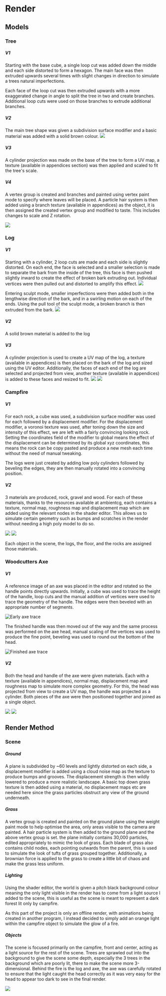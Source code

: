 
# Render

## Models

### Tree
##### V1
Starting with the base cube, a single loop cut was added down the middle and each side distorted to form a hexagon. The main face was then extruded upwards several times with slight changes in direction to simulate a trees natural imperfections.

Each face of the loop cut was then extruded upwards with a more exaggerated change in angle to split the tree in two and create branches. Additional loop cuts were used on those branches to extrude additional branches. 
##### V2
The main tree shape was given a subdivision surface modifier and a basic material was added with a solid brown colour.
![](https://github.com/JamesBeach1/CampfireScene-Render/blob/main/Render/Models_V2/Tree/DevelopmentScreencap1.JPG?raw=true)
##### V3
A cylinder projection was made on the base of the tree to form a UV map, a texture (available in appendices section) was then applied and scaled to fit the tree's scale.
##### V4
A vertex group is created and branches and painted using vertex paint mode to specify where leaves will be placed. A particle hair system is then added using a branch texture (available in appendices) as the object, it is then assigned the created vertex group and modified to taste. This includes changes to scale and Z rotation.

![](https://github.com/JamesBeach1/CampfireScene-Render/blob/main/Render/Models_Final/Tree/render.png?raw=true)  

### Log
##### V1
Starting with a cylinder, 2 loop cuts are made and each side is slightly distorted. On each end, the face is selected and a smaller selection is made to separate the bark from the inside of the tree, this face is then pushed slightly inward to create the effect of broken bark extruding out. Individual vertices were then pulled out and distorted to amplify this effect.
![](https://github.com/JamesBeach1/CampfireScene-Render/blob/main/Render/Models_V1/Log/DevelopmentScreencap1.JPG?raw=true)

Entering sculpt mode, smaller imperfections were then added both in the lengthwise direction of the bark, and in a swirling motion on each of the ends. Using the pull tool of the sculpt mode, a broken branch is then extruded from the bark.
![](https://github.com/JamesBeach1/CampfireScene-Render/blob/main/Render/Models_V1/Log/DevelopmentScreencap2.JPG?raw=true)

##### V2
A solid brown material is added to the log
##### V3
A cylinder projection is used to create a UV map of the log, a texture (available in appendices) is then placed on the bark of the log and sized using the UV editor. Additionally, the faces of each end of the log are selected and projected from view, another texture (available in appendices) is added to these faces and resized to fit.
![](https://github.com/JamesBeach1/CampfireScene-Render/blob/main/Render/Models_V3/Log/DevelopmentScreencap1.JPG?raw=true)
![](https://github.com/JamesBeach1/CampfireScene-Render/blob/main/Render/Models_Final/Log/render.png?raw=true)
  

### Campfire
##### V1
For each rock, a cube was used, a subdivision surface modifier was used for each followed by a displacement modifier. For the displacement modifier, a voronoi texture was used, after toning down the size and intensity of this effect, we are left with a fairly convincing looking rock. Setting the coordinates field of the modifier to global means the effect of the displacement can be determined by its global xyz coordinates, this means the rock can be copy pasted and produce a new mesh each time without the need of manual tweaking.

The logs were just created by adding low poly cylinders followed by beveling the edges, they are then manually rotated into a convincing position.

##### V2
3 materials are produced, rock, gravel and wood. For each of these materials, thanks to the resources available at ambientcg, each contains a texture, normal map, roughness map and displacement map which are added using the relevant nodes in the shader editor. This allows us to simulate certain geometry such as bumps and scratches in the render without needing a high poly model to do so.  

![](https://github.com/JamesBeach1/CampfireScene-Render/blob/main/Render/Models_V2/Campfire/DevelopmentScreencap1.JPG?raw=true)
![](https://github.com/JamesBeach1/CampfireScene-Render/blob/main/Render/Models_V2/Campfire/render.png?raw=true)

Each object in the scene, the logs, the floor, and the rocks are assigned those materials.
  

### Woodcutters Axe
##### V1
A reference image of an axe was placed in the editor and rotated so the handle points directly upwards. Initially, a cube was used to trace the height of the handle, loop cuts and the manual addition of vertices were used to trace the geometry of the handle. The edges were then beveled with an appropriate number of  segments.

![Early axe trace](https://github.com/JamesBeach1/CampfireScene-Render/blob/main/Render/Models_V1/Axe/DevelopmentScreencap.JPG?raw=true)

The finished handle was then moved out of the way and the same process was performed on the axe head, manual scaling of the vertices was used to produce the fine point, beveling was used to round out the bottom of the head.

![Finished axe trace](https://github.com/JamesBeach1/CampfireScene-Render/blob/main/Render/Models_V1/Axe/DevelopmentScreencap2.JPG?raw=true)

##### V2
Both the head and handle of the axe were given materials. Each with a texture (available in appendices), normal map, displacement map and roughness map to simulate more complex geometry. For this, the head was projected from view to create a UV map, the handle was projected as a cylinder. Both pieces of the axe were then positioned together and joined as a single object.

![](https://github.com/JamesBeach1/CampfireScene-Render/blob/main/Render/Models_V2/Axe/DevelopmentScreencap1.JPG?raw=true)
  ![](https://github.com/JamesBeach1/CampfireScene-Render/blob/main/Render/Models_Final/Axe/render.png?raw=true)

## Render Method

### Scene
##### Ground
A plane is subdivided by ~60 levels and lightly distorted on each side, a displacement modifier is added using a cloud noise map as the texture to produce bumps and grooves. The displacement strength is then wildly lowered to produce a more realistic landscape. A basic top down grass texture is then added using a material, no displacement maps etc are needed here since the grass particles obstruct any view of the ground underneath.

##### Grass
A vertex group is created and painted on the ground plane using the weight paint mode to help optimise the area, only areas visible to the camera are painted. 
A hair particle system is then added to the ground plane and the above vertex group is set. the plane initially contains 30,000 particles, edited appropriately to mimic the look of grass. Each blade of grass also contains child nodes, each pointing outwards from the parent, this is used to simulate the look of tufts of grass grouped together. Additionally, a brownian force is applied to the grass to create a little bit of chaos and make the grass less uniform.
 
##### Lighting
Using the shader editor, the world is given a pitch black background colour meaning the only light visible in the render has to come from a light source I added to the scene, this is useful as the scene is meant to represent a dark forest lit only by campfire.

As this part of the project is only an offline render, with animations being created in another program, I instead decided to simply add an orange light within the campfire object to simulate the glow of a fire.

##### Objects
The scene is focused primarily on the campfire, front and center, acting as a light source for the rest of the scene. Trees are sprawled out into the background to give the scene some depth, especially the 3 trees in the background which are poorly lit, there to make the scene more 3-dimensional. 
Behind the fire is the log and axe, the axe was carefully rotated to ensure that the light caught the head correctly as it was very easy for the head to appear too dark to see in the final render.

![](https://github.com/JamesBeach1/CampfireScene-Render/blob/main/Render/Final_Render.png?raw=true)
